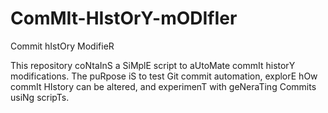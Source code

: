 # ComMIt-HIstOrY-mODIfIer
Commit hIstOry ModifieR

This repository coNtaInS a SiMplE script to aUtoMate commIt historY modifications. The puRpose iS to test Git commit automation, explorE hOw commIt HIstory can be altered, and experimenT with geNeraTing Commits usiNg scripTs.
